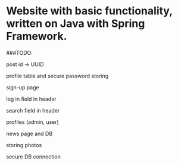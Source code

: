 # Website with basic functionality, written on Java with Spring Framework.

###TODO:

post id -> UUID

profile table and secure password storing

sign-up page

log in field in header

search field in header

profiles (admin, user)

news page and DB

storing photos

secure DB connection